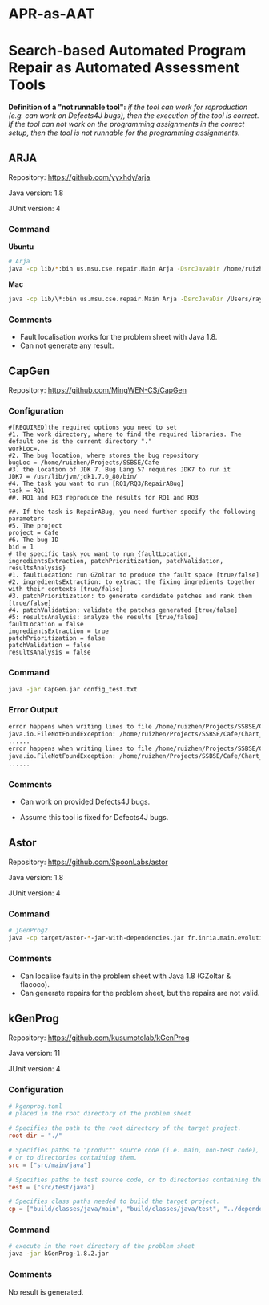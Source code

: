 # APR-as-AAT

# Search-based Automated Program Repair as Automated Assessment Tools

**Definition of a "not runnable tool":** *if the tool can work for reproduction (e.g. can work on Defects4J bugs), then the execution of the tool is correct. If the tool can not work on the programming assignments in the correct setup, then the tool is not runnable for the programming assignments.*

## ARJA

Repository: https://github.com/yyxhdy/arja

Java version: 1.8

JUnit version: 4

### Command

**Ubuntu**

```sh
# Arja
java -cp lib/*:bin us.msu.cse.repair.Main Arja -DsrcJavaDir /home/ruizhen/Projects/SSBSE/Cafe/com1003_cafe -DbinJavaDir /home/ruizhen/Projects/SSBSE/Cafe/com1003_cafe/build/classes/java/main -DbinTestDir /home/ruizhen/Projects/SSBSE/Cafe/com1003_cafe/build/classes/java/test -Ddependences /home/ruizhen/Projects/SSBSE/Cafe/dependency/javaparser-core-3.25.1.jar:/home/ruizhen/Projects/SSBSE/Cafe/dependency/javaparser-core-serialization-3.25.1.jar:/home/ruizhen/Projects/SSBSE/Cafe/dependency/commons-lang3-3.0.jar
```

**Mac**

```sh
java -cp lib/\*:bin us.msu.cse.repair.Main Arja -DsrcJavaDir /Users/ray/Project/PhD/SSBSE/Cafe/com1003_cafe -DbinJavaDir /Users/ray/Project/PhD/SSBSE/Cafe/com1003_cafe/build/classes/java/main -DbinTestDir /Users/ray/Project/PhD/SSBSE/Cafe/com1003_cafe/build/classes/java/test -Ddependences /Users/ray/Project/PhD/SSBSE/Cafe/dependency/javaparser-core-3.25.1.jar:/Users/ray/Project/PhD/SSBSE/Cafe/dependency/javaparser-core-serialization-3.25.1.jar:/Users/ray/Project/PhD/SSBSE/Cafe/dependency/commons-lang3-3.0.jar
```

### Comments

* Fault localisation works for the problem sheet with Java 1.8.
* Can not generate any result.

## CapGen

Repository: https://github.com/MingWEN-CS/CapGen

### Configuration

```
#[REQUIRED]the required options you need to set
#1. The work directory, where to find the required libraries. The default one is the current directory "."
workLoc=.
#2. The bug location, where stores the bug repository
bugLoc = /home/ruizhen/Projects/SSBSE/Cafe
#3. the location of JDK 7. Bug Lang 57 requires JDK7 to run it
JDK7 = /usr/lib/jvm/jdk1.7.0_80/bin/
#4. The task you want to run [RQ1/RQ3/RepairABug]
task = RQ1
##. RQ1 and RQ3 reproduce the results for RQ1 and RQ3

##. If the task is RepairABug, you need further specify the following parameters
#5. The project 
project = Cafe
#6. The bug ID
bid = 1
# the specific task you want to run {faultLocation, ingredientsExtraction, patchPrioritization, patchValidation, resultsAnalysis}
#1. faultLocation: run GZoltar to produce the fault space [true/false]
#2. ingredientsExtraction: to extract the fixing ingredients together with their contexts [true/false]
#3. patchPrioritization: to generate candidate patches and rank them [true/false]
#4. patchValidation: validate the patches generated [true/false]
#5: resultsAnalysis: analyze the results [true/false]
faultLocation = false
ingredientsExtraction = true
patchPrioritization = false
patchValidation = false
resultsAnalysis = false
```

### Command

```sh
java -jar CapGen.jar config_test.txt 
```

### Error Output

```sh
error happens when writing lines to file /home/ruizhen/Projects/SSBSE/Cafe/Chart_1_buggy/ingredients/ingredientsRank.txt
java.io.FileNotFoundException: /home/ruizhen/Projects/SSBSE/Cafe/Chart_1_buggy/ingredients/ingredientsRank.txt (No such file or directory)
......
error happens when writing lines to file /home/ruizhen/Projects/SSBSE/Cafe/Chart_8_buggy/ingredients/ingredientsRank.txt
java.io.FileNotFoundException: /home/ruizhen/Projects/SSBSE/Cafe/Chart_8_buggy/ingredients/ingredientsRank.txt (No such file or directory)
......
```

### Comments

* Can work on provided Defects4J bugs.

* Assume this tool is fixed for Defects4J bugs.

## Astor

Repository: https://github.com/SpoonLabs/astor

Java version: 1.8

JUnit version: 4

### Command

```sh
# jGenProg2
java -cp target/astor-*-jar-with-dependencies.jar fr.inria.main.evolution.AstorMain -mode jgenprog -srcjavafolder /src/main/java/ -srctestfolder /src/test/java/  -binjavafolder /build/classes/java/main/ -bintestfolder /build/classes/java/test/ -location /home/ruizhen/Projects/SSBSE/Cafe/com1003_cafe -dependencies /home/ruizhen/Projects/SSBSE/Cafe/dependency
```

### Comments

* Can localise faults in the problem sheet with Java 1.8 (GZoltar & flacoco).
* Can generate repairs for the problem sheet, but the repairs are not valid.

## kGenProg

Repository: https://github.com/kusumotolab/kGenProg

Java version: 11

JUnit version: 4

### Configuration

```toml
# kgenprog.toml
# placed in the root directory of the problem sheet

# Specifies the path to the root directory of the target project.
root-dir = "./"

# Specifies paths to "product" source code (i.e. main, non-test code),
# or to directories containing them.
src = ["src/main/java"]

# Specifies paths to test source code, or to directories containing them.
test = ["src/test/java"]

# Specifies class paths needed to build the target project.
cp = ["build/classes/java/main", "build/classes/java/test", "../dependency/commons-lang3-3.0.jar", "../dependency/javaparser-core-3.25.1.jar", "../dependency/javaparser-core-serialization-3.25.1.jar", "../dependency/junit-4.13.2.jar", "../dependency/junit-jupiter-api-5.9.0.jar", "../dependency/junit-jupiter-engine-5.9.0.jar", "../dependency/junit-vintage-engine-5.9.0.jar", "../dependency/apiguardian-api-1.1.2.jar"]
```

### Command

```sh
# execute in the root directory of the problem sheet
java -jar kGenProg-1.8.2.jar 
```

### Comments

No result is generated.
